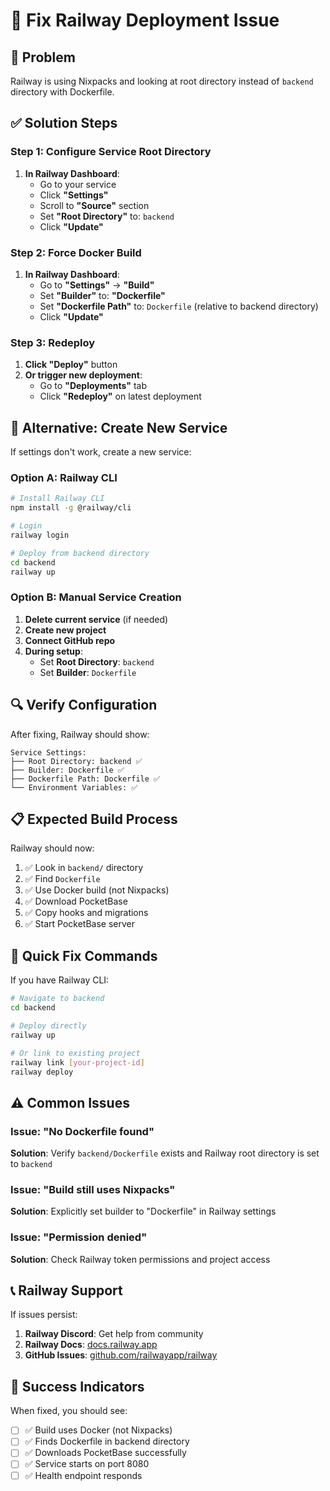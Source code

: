 # 🔧 Fix Railway Deployment Issue

## 🚨 Problem
Railway is using Nixpacks and looking at root directory instead of `backend` directory with Dockerfile.

## ✅ Solution Steps

### Step 1: Configure Service Root Directory
1. **In Railway Dashboard**:
   - Go to your service
   - Click **"Settings"**
   - Scroll to **"Source"** section
   - Set **"Root Directory"** to: `backend`
   - Click **"Update"**

### Step 2: Force Docker Build
1. **In Railway Dashboard**:
   - Go to **"Settings"** → **"Build"**
   - Set **"Builder"** to: **"Dockerfile"**
   - Set **"Dockerfile Path"** to: `Dockerfile` (relative to backend directory)
   - Click **"Update"**

### Step 3: Redeploy
1. **Click "Deploy"** button
2. **Or trigger new deployment**:
   - Go to **"Deployments"** tab
   - Click **"Redeploy"** on latest deployment

## 🎯 Alternative: Create New Service

If settings don't work, create a new service:

### Option A: Railway CLI
```bash
# Install Railway CLI
npm install -g @railway/cli

# Login
railway login

# Deploy from backend directory
cd backend
railway up
```

### Option B: Manual Service Creation
1. **Delete current service** (if needed)
2. **Create new project**
3. **Connect GitHub repo**
4. **During setup**:
   - Set **Root Directory**: `backend`
   - Set **Builder**: `Dockerfile`

## 🔍 Verify Configuration

After fixing, Railway should show:
```
Service Settings:
├── Root Directory: backend ✅
├── Builder: Dockerfile ✅
├── Dockerfile Path: Dockerfile ✅
└── Environment Variables: ✅
```

## 📋 Expected Build Process

Railway should now:
1. ✅ Look in `backend/` directory
2. ✅ Find `Dockerfile`
3. ✅ Use Docker build (not Nixpacks)
4. ✅ Download PocketBase
5. ✅ Copy hooks and migrations
6. ✅ Start PocketBase server

## 🚀 Quick Fix Commands

If you have Railway CLI:
```bash
# Navigate to backend
cd backend

# Deploy directly
railway up

# Or link to existing project
railway link [your-project-id]
railway deploy
```

## ⚠️ Common Issues

### Issue: "No Dockerfile found"
**Solution**: Verify `backend/Dockerfile` exists and Railway root directory is set to `backend`

### Issue: "Build still uses Nixpacks"
**Solution**: Explicitly set builder to "Dockerfile" in Railway settings

### Issue: "Permission denied"
**Solution**: Check Railway token permissions and project access

## 📞 Railway Support

If issues persist:
1. **Railway Discord**: Get help from community
2. **Railway Docs**: [docs.railway.app](https://docs.railway.app)
3. **GitHub Issues**: [github.com/railwayapp/railway](https://github.com/railwayapp/railway)

## 🎯 Success Indicators

When fixed, you should see:
- [ ] ✅ Build uses Docker (not Nixpacks)
- [ ] ✅ Finds Dockerfile in backend directory
- [ ] ✅ Downloads PocketBase successfully
- [ ] ✅ Service starts on port 8080
- [ ] ✅ Health endpoint responds
